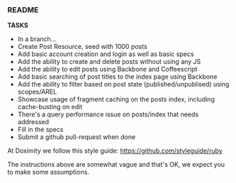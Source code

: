 ### README

**TASKS**

* In a branch...
* Create Post Resource, seed with 1000 posts
* Add basic account creation and login as well as basic specs
* Add the ability to create and delete posts without using any JS
* Add the ability to edit posts using Backbone and Coffeescript
* Add basic searching of post titles to the index page using Backbone
* Add the ability to filter based on post state (published/unpublised) using scopes/AREL
* Showcase usage of fragment caching on the posts index, including cache-busting on edit
* There's a query performance issue on posts/index that needs addressed
* Fill in the specs
* Submit a github pull-request when done

At Doximity we follow this style guide: https://github.com/styleguide/ruby

The instructions above are somewhat vague and that's OK, we expect you to make some assumptions.
